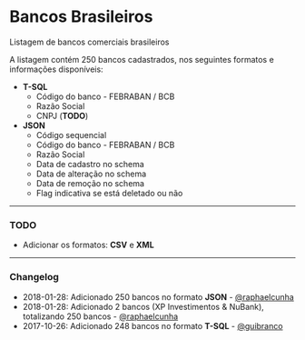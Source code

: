 # Bancos Brasileiros
Listagem de bancos comerciais brasileiros

A listagem contém 250 bancos cadastrados, nos seguintes formatos e informações disponíveis:

 - **T-SQL**
    - Código do banco - FEBRABAN / BCB
    - Razão Social
    - CNPJ (**TODO**)
 - **JSON**
    - Código sequencial
    - Código do banco - FEBRABAN / BCB
    - Razão Social
    - Data de cadastro no schema
    - Data de alteração no schema
    - Data de remoção no schema
    - Flag indicativa se está deletado ou não

---
### TODO

- Adicionar os formatos: **CSV** e **XML**

---
### Changelog

- 2018-01-28: Adicionado 250 bancos no formato **JSON** - [@raphaelcunha](https://github.com/raphaelcunha)
- 2018-01-28: Adicionado 2 bancos (XP Investimentos & NuBank), totalizando 250 bancos - [@raphaelcunha](https://github.com/raphaelcunha)
- 2017-10-26: Adicionado 248 bancos no formato **T-SQL** - [@guibranco](https://github.com/guibranco)

